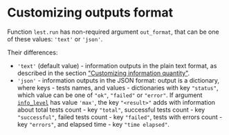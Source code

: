 # Customizing outputs format

Function `lest.run` has non-required argument `out_format`,
that can be one of these values: `'text'` or `'json'`.

Their differences:

 + `'text'` (default value) - information outputs in the plain text format,
   as described in the section ["Customizing information quantity"](https://github.com/wchistow/lest/blob/master/docs/en/info_level.md).
 + `'json'` - information outputs in the JSON format: output is a dictionary,
   where keys - tests names, and values - dictionaries with key `"status"`,
   which value can be one of `"ok"`, `"failed"` or `"error"`.
   If argument [`info_level`](https://github.com/wchistow/lest/blob/master/docs/en/info_level.md) has value `'max'`,
   the key `"<result>"` adds with information about
   total tests count - key `"total"`, successful tests count - key `"successful"`,
   failed tests count - key `"failed"`, tests with errors count - key `"errors"`,
   and elapsed time - key `"time elapsed"`.
